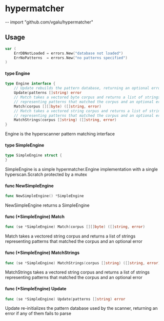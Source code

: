 # hypermatcher
--
    import "github.com/vgalu/hypermatcher"


## Usage

```go
var (
	ErrDBNotLoaded = errors.New("database not loaded")
	ErrNoPatterns  = errors.New("no patterns specified")
)
```

#### type Engine

```go
type Engine interface {
	// Update rebuilds the pattern database, returning an optional error
	Update(patterns []string) error
	// Match takes a vectored byte corpus and returns a list of strings
	// representing patterns that matched the corpus and an optional error
	Match(corpus [][]byte) ([]string, error)
	// Match takes a vectored string corpus and returns a list of strings
	// representing patterns that matched the corpus and an optional error
	MatchStrings(corpus []string) ([]string, error)
}
```

Engine is the hyperscanner pattern matching interface

#### type SimpleEngine

```go
type SimpleEngine struct {
}
```

SimpleEngine is a simple hypermatcher.Engine implementation with a single
hyperscan.Scratch protected by a mutex

#### func  NewSimpleEngine

```go
func NewSimpleEngine() *SimpleEngine
```
NewSimpleEngine returns a SimpleEngine

#### func (*SimpleEngine) Match

```go
func (se *SimpleEngine) Match(corpus [][]byte) ([]string, error)
```
Match takes a vectored string corpus and returns a list of strings representing
patterns that matched the corpus and an optional error

#### func (*SimpleEngine) MatchStrings

```go
func (se *SimpleEngine) MatchStrings(corpus []string) ([]string, error)
```
MatchStrings takes a vectored string corpus and returns a list of strings
representing patterns that matched the corpus and an optional error

#### func (*SimpleEngine) Update

```go
func (se *SimpleEngine) Update(patterns []string) error
```
Update re-initializes the pattern database used by the scanner, returning an
error if any of them fails to parse
